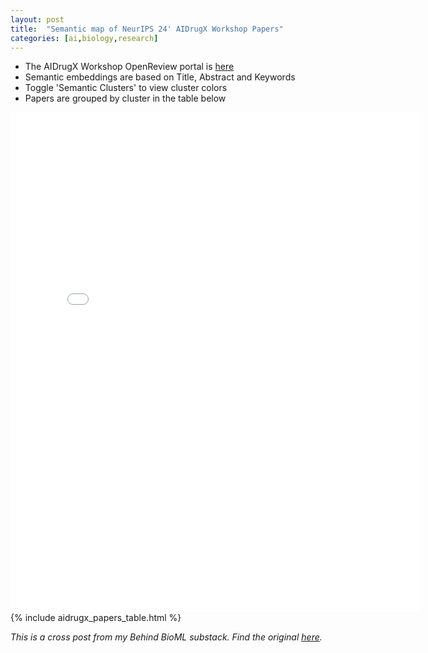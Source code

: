 ```yaml
--- 
layout: post
title:  "Semantic map of NeurIPS 24' AIDrugX Workshop Papers"
categories: [ai,biology,research]
--- 
```


- The AIDrugX Workshop OpenReview portal is [here](https://openreview.net/group?id=NeurIPS.cc/2024/Workshop/AIDrugX#tab-accept-spotlight)
- Semantic embeddings are based on Title, Abstract and Keywords
- Toggle 'Semantic Clusters' to view cluster colors
- Papers are grouped by cluster in the table below
<iframe src="{{ site.baseurl }}/assets/aidrugx_semantic_viz.html" 
        width="130%" 
        height="800px" 
        frameborder="0"
        scrolling="no">
</iframe>
{% include aidrugx_papers_table.html %}

*This is a cross post from my Behind BioML substack. Find the original [here](https://open.substack.com/pub/behindbioml/p/bio-x-ml-hackathon-our-3rd-place?r=y8mlf&utm_campaign=post&utm_medium=web).*
